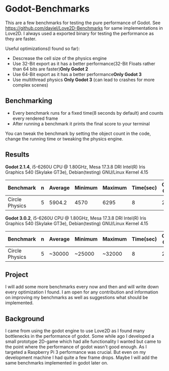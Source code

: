 # Godot-Benchmarks

This are a few benchmarks for testing the pure performance of Godot. See https://github.com/daviel/Love2D-Benchmarks for same implementations in Love2D.
I always used a exported binary for testing the performance as they are faster.

Useful optimizations(I found so far):
- Descrease the cell size of the physics engine
- Use 32-Bit export as it has a better performance(32-Bit Floats rather than 64 bits are faster)**Only Godot 2**
- Use 64-Bit export as it has a better performance**Only Godot 3**
- Use multithread physics **Only Godot 3** (can lead to crashes for more complex scenes)

## Benchmarking
- Every benchmark runs for a fixed time(8 seconds by default) and counts every rendered frame
- After running a benchmark it prints the final score to your terminal

You can tweak the benchmark by setting the object count in the code, change the running time or tweaking the physics engine.

## Results

**Godot 2.1.4**, i5-6260U CPU @ 1.80GHz, Mesa 17.3.8 DRI Intel(R) Iris Graphics 540 (Skylake GT3e), Debian(testing) GNU/Linux Kernel 4.15

| Benchmark | n | Average | Minimum | Maximum | Time(sec) | Object Count |
| --- | --- | --- | --- | --- | --- | --- |
| Circle Physics | 5 | 5904.2 | 4570 | 6295 | 8 | 2000 |

**Godot 3.0.2**, i5-6260U CPU @ 1.80GHz, Mesa 17.3.8 DRI Intel(R) Iris Graphics 540 (Skylake GT3e), Debian(testing) GNU/Linux Kernel 4.15

| Benchmark | n | Average | Minimum | Maximum | Time(sec) | Object Count |
| --- | --- | --- | --- | --- | --- | --- |
| Circle Physics | 5 | ~30000 | ~25000 | ~32000 | 8 | 2000 |


## Project
I will add some more benchmarks every now and then and will write down every optimization I found. I am open for any contribution and information on improving my benchmarks as well as suggestions what should be implemented.

## Background
I came from using the godot engine to use Love2D as I found many bottlenecks in the performance of godot. Some while ago I developed a small prototype 2D-game which had alle functionality I wanted but came to the point where the performance of godot wasn't good enough. As I targeted a Raspberry Pi 3 performance was crucial. But even on my development machine I had quite a few frame drops. Maybe I will add the same benchmarks implemented in godot later on.
